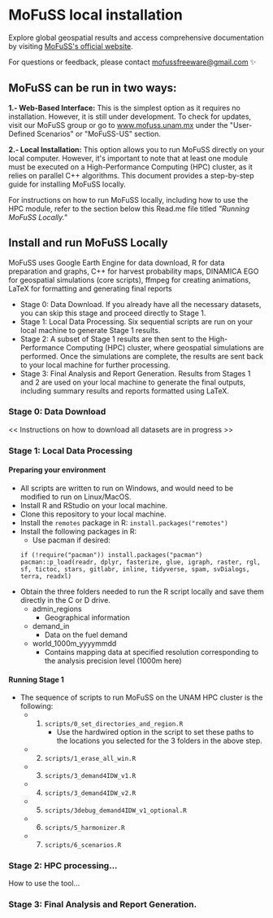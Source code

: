 # MoFuSS local installation

Explore global geospatial results and access comprehensive documentation by visiting [MoFuSS's official website](https://www.mofuss.unam.mx/).

For questions or feedback, please contact mofussfreeware@gmail.com ✨

## MoFuSS can be run in two ways:
**1.- Web-Based Interface:** This is the simplest option as it requires no installation. However, it is still under development. To check for updates, visit our MoFuSS group or go to www.mofuss.unam.mx under the "User-Defined Scenarios" or "MoFuSS-US" section.

**2.- Local Installation:** This option allows you to run MoFuSS directly on your local computer. However, it's important to note that at least one module must be executed on a High-Performance Computing (HPC) cluster, as it relies on parallel C++ algorithms. This document provides a step-by-step guide for installing MoFuSS locally.

For instructions on how to run MoFuSS locally, including how to use the HPC module, refer to the section below this Read.me file titled _"Running MoFuSS Locally."_

## Install and run MoFuSS Locally

MoFuSS uses Google Earth Engine for data download, R for data preparation and graphs, C++ for harvest probability maps, DINAMICA EGO for geospatial simulations (core scripts), ffmpeg for creating animations, LaTeX for formatting and generating final reports

* Stage 0: Data Download. If you already have all the necessary datasets, you can skip this stage and proceed directly to Stage 1.  
* Stage 1: Local Data Processing. Six sequential scripts are run on your local machine to generate Stage 1 results. 
* Stage 2: A subset of Stage 1 results are then sent to the High-Performance Computing (HPC) cluster, where geospatial simulations are performed. Once the simulations are complete, the results are sent back to your local machine for further processing.
* Stage 3: Final Analysis and Report Generation. Results from Stages 1 and 2 are used on your local machine to generate the final outputs, including summary results and reports formatted using LaTeX.

### Stage 0: Data Download
<< Instructions on how to download all datasets are in progress >>

### Stage 1: Local Data Processing
#### Preparing your environment
* All scripts are written to run on Windows, and would need to be modified to run on Linux/MacOS.
* Install R and RStudio on your local machine.
* Clone this repository to your local machine.
* Install the `remotes` package in R: `install.packages("remotes")`
* Install the following packages in R:
    * Use pacman if desired:
    ```
    if (!require("pacman")) install.packages("pacman")
    pacman::p_load(readr, dplyr, fasterize, glue, igraph, raster, rgl, sf, tictoc, stars, gitlabr, inline, tidyverse, spam, svDialogs, terra, readxl)
    ```
* Obtain the three folders needed to run the R script locally and save them directly in the C or D drive.
    * admin_regions
        * Geographical information
    * demand_in
        * Data on the fuel demand
    * world_1000m_yyyymmdd
        * Contains mapping data at specified resolution corresponding to the analysis precision level (1000m here)

#### Running Stage 1

* The sequence of scripts to run MoFuSS on the UNAM HPC cluster is the following:
    * 1. `scripts/0_set_directories_and_region.R`
         * Use the hardwired option in the script to set these paths to the locations you selected for the 3 folders in the above step.
    * 2. `scripts/1_erase_all_win.R`
    * 3. `scripts/3_demand4IDW_v1.R`
    * 4. `scripts/3_demand4IDW_v2.R`
    * 5. `scripts/3debug_demand4IDW_v1_optional.R`
    * 6. `scripts/5_harmonizer.R`
    * 7. `scripts/6_scenarios.R`

### Stage 2: HPC processing...
How to use the tool...



### Stage 3: Final Analysis and Report Generation.




